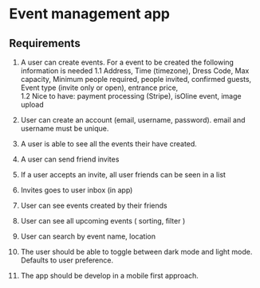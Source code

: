 # Event management app

## Requirements

1. A user can create events. For a event to be created the following information is needed
   1.1 Address, Time (timezone), Dress Code, Max capacity, Minimum people required, people invited, confirmed guests, Event type (invite only or open), entrance price,  
   1.2 Nice to have: payment processing (Stripe), isOline event, image upload

2. User can create an account (email, username, password). email and username must be unique.

3. A user is able to see all the events their have created.

4. A user can send friend invites

5. If a user accepts an invite, all user friends can be seen in a list

6. Invites goes to user inbox (in app)

7. User can see events created by their friends

8. User can see all upcoming events ( sorting, filter )

9. User can search by event name, location

10. The user should be able to toggle between dark mode and light mode. Defaults to user preference.

11. The app should be develop in a mobile first approach.
